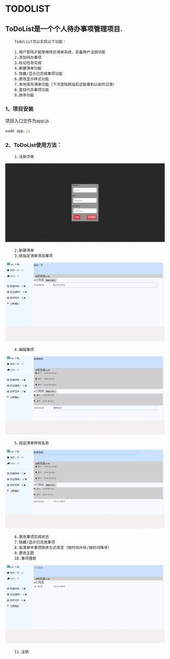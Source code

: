 TODOLIST
==========

## ToDoList是一个个人待办事项管理项目.

        TodoList可以实现以下功能：

        1.用户登陆才能使用待办清单系统，具备用户注销功能
        2.添加待办事项
        3.标记任务完成
        4.新建清单功能
        5.隐藏/显示已完成事项功能
        6.更改显示样式功能
        7.本地保存清单功能（下次登陆网站后还能看到以前的记录）
        8.查找代办事项功能
        9.排序功能

### 1、项目安装
项目入口文件为app.js</br>

```js
node app.js
```

### 2、ToDoList使用方法：

        1.注册页面
![image](https://github.com/cyhfvg/WebToDo/blob/master/assests/images/register.png) </br>

        2.新建清单
        3.给指定清单添加事项
![image](https://github.com/cyhfvg/WebToDo/blob/master/assests/images/addThings.png) </br>

        4.编辑事项
![image](https://github.com/cyhfvg/WebToDo/blob/master/assests/images/editThings.png) </br>

        5.指定清单修改名称
![image](https://github.com/cyhfvg/WebToDo/blob/master/assests/images/editTable.png) </br>

        6.更改事项完成状态
        7.隐藏/显示已完成事项
        8.各清单中事项排序方式改变（按时间升序/按时间降序）
        9.更改主题
        10.事项搜索
![image](https://github.com/cyhfvg/WebToDo/blob/master/assests/images/search.png) </br>

        11.注销
